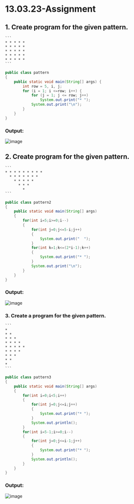 # 13.03.23-Assignment

## 1. Create program for the given pattern.
    ```
    * * * * *
    * * * * *
    * * * * *
    * * * * *
    * * * * *
    ```
```java
public class pattern
{
    public static void main(String[] args) {
        int row = 5, i, j;
        for (i = 1; i <=row; i++) {
            for (j = 1; j <= row; j++)
                System.out.print("* ");
            System.out.print("\n");
        }
    }
}
```
### Output: 

![image](https://user-images.githubusercontent.com/94169913/224884569-ae12235a-d8d3-4f26-958f-0160e3004491.png)

## 2. Create program for the given pattern.
    ```
    * * * * * * * * *
      * * * * * * *
        * * * * *
          * * *  
            * 
    ```
```java
public class pattern2
{
    public static void main(String[] args)
    {
        for(int i=5;i>=0;i--)
        {
            for(int j=0;j<=5-i;j++)
            {
                System.out.print("  ");
            }
            for(int k=1;k<=(2*i-1);k++)
            {
                System.out.print("* ");
            }
            System.out.print("\n");
        }
    }
}
```
### Output:

![image](https://user-images.githubusercontent.com/94169913/224884587-374a5f87-9bc7-45ac-b43d-b3f6e6010151.png)

### 3. Create a program for the given pattern. 

    ```
    *
    * *
    * * *
    * * * * 
    * * * * *
    * * * * 
    * * * 
    * * 
    *
    ```
```java
public class pattern3
{
    public static void main(String[] args)
    {
        for(int i=0;i<5;i++)
        {
            for(int j=0;j<=i;j++)
            {
                System.out.print("* ");
            }
            System.out.println();
        }
        for(int i=5-1;i>=0;i--)
        {
            for(int j=0;j<=i-1;j++)
            {
                System.out.print("* ");
            }
            System.out.println();
        }
    }
}
```
### Output:

![image](https://user-images.githubusercontent.com/94169913/224884608-ebf17a5d-8b63-4612-9732-db03afe83db8.png)
